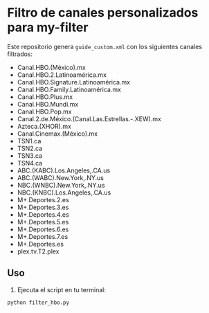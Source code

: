 # Filtro de canales personalizados para my-filter

Este repositorio genera `guide_custom.xml` con los siguientes canales filtrados:

- Canal.HBO.(México).mx  
- Canal.HBO.2.Latinoamérica.mx  
- Canal.HBO.Signature.Latinoamérica.mx  
- Canal.HBO.Family.Latinoamérica.mx  
- Canal.HBO.Plus.mx  
- Canal.HBO.Mundi.mx  
- Canal.HBO.Pop.mx  
- Canal.2.de.México.(Canal.Las.Estrellas.-.XEW).mx  
- Azteca.(XHOR).mx  
- Canal.Cinemax.(México).mx  
- TSN1.ca  
- TSN2.ca  
- TSN3.ca  
- TSN4.ca  
- ABC.(KABC).Los.Angeles,.CA.us  
- ABC.(WABC).New.York,.NY.us  
- NBC.(WNBC).New.York,.NY.us  
- NBC.(KNBC).Los.Angeles,.CA.us  
- M+.Deportes.2.es  
- M+.Deportes.3.es  
- M+.Deportes.4.es  
- M+.Deportes.5.es  
- M+.Deportes.6.es  
- M+.Deportes.7.es  
- M+.Deportes.es  
- plex.tv.T2.plex  

## Uso

1. Ejecuta el script en tu terminal:

```bash
python filter_hbo.py
